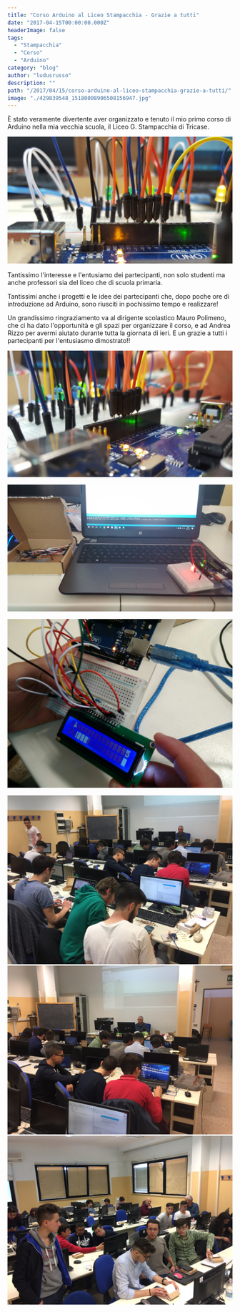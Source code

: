 ```yaml
---
title: "Corso Arduino al Liceo Stampacchia - Grazie a tutti"
date: "2017-04-15T00:00:00.000Z"
headerImage: false
tags:
  - "Stampacchia"
  - "Corso"
  - "Arduino"
category: "blog"
author: "ludusrusso"
description: ""
path: "/2017/04/15/corso-arduino-al-liceo-stampacchia-grazie-a-tutti/"
image: "./429839548_15180008906508156947.jpg"
---
```


È stato veramente divertente aver organizzato e tenuto il mio primo corso di Arduino nella mia vecchia scuola, il Liceo G. Stampacchia di Tricase.

![](./429839548_15180008906508156947.jpg)

Tantissimo l'interesse e l'entusiamo dei partecipanti, non solo studenti ma anche professori sia del liceo che di scuola primaria.

Tantissimi anche i progetti e le idee dei partecipanti che, dopo poche ore di introduzione ad Arduino, sono riusciti in pochissimo tempo e realizzare!

Un grandissimo ringraziamento va al dirigente scolastico Mauro Polimeno, che ci ha dato l'opportunità e gli spazi per organizzare il corso, e ad Andrea Rizzo per avermi aiutato durante tutta la giornata di ieri.
E un grazie a tutti i partecipanti per l'entusiasmo dimostrato!!

![](./430509668_5099670742256406301.jpg)

![](./430517112_13201974008426520802.jpg)

![](./430528938_9303448935594151752.jpg)

![](./IMG_2349.JPG)
![](./IMG_2350.JPG)
![](./IMG_2351.JPG)
